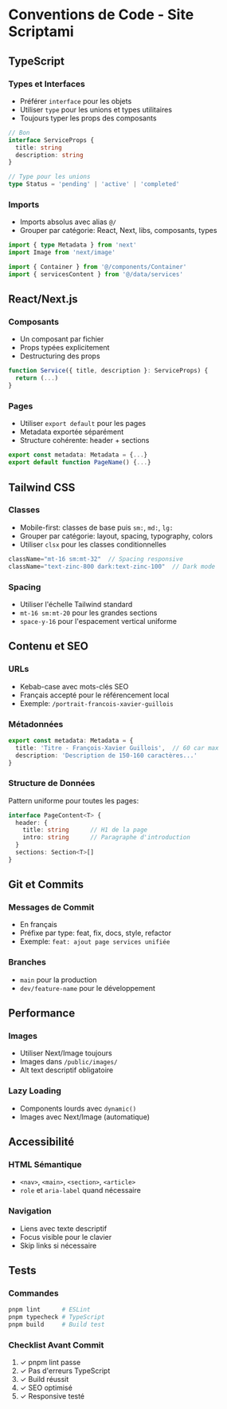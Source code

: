 # Conventions de Code - Site Scriptami

## TypeScript

### Types et Interfaces
- Préférer `interface` pour les objets
- Utiliser `type` pour les unions et types utilitaires
- Toujours typer les props des composants

```typescript
// Bon
interface ServiceProps {
  title: string
  description: string
}

// Type pour les unions
type Status = 'pending' | 'active' | 'completed'
```

### Imports
- Imports absolus avec alias `@/`
- Grouper par catégorie: React, Next, libs, composants, types

```typescript
import { type Metadata } from 'next'
import Image from 'next/image'

import { Container } from '@/components/Container'
import { servicesContent } from '@/data/services'
```

## React/Next.js

### Composants
- Un composant par fichier
- Props typées explicitement
- Destructuring des props

```typescript
function Service({ title, description }: ServiceProps) {
  return (...)
}
```

### Pages
- Utiliser `export default` pour les pages
- Metadata exportée séparément
- Structure cohérente: header + sections

```typescript
export const metadata: Metadata = {...}
export default function PageName() {...}
```

## Tailwind CSS

### Classes
- Mobile-first: classes de base puis `sm:`, `md:`, `lg:`
- Grouper par catégorie: layout, spacing, typography, colors
- Utiliser `clsx` pour les classes conditionnelles

```typescript
className="mt-16 sm:mt-32"  // Spacing responsive
className="text-zinc-800 dark:text-zinc-100"  // Dark mode
```

### Spacing
- Utiliser l'échelle Tailwind standard
- `mt-16 sm:mt-20` pour les grandes sections
- `space-y-16` pour l'espacement vertical uniforme

## Contenu et SEO

### URLs
- Kebab-case avec mots-clés SEO
- Français accepté pour le référencement local
- Exemple: `/portrait-francois-xavier-guillois`

### Métadonnées
```typescript
export const metadata: Metadata = {
  title: 'Titre - François-Xavier Guillois',  // 60 car max
  description: 'Description de 150-160 caractères...'
}
```

### Structure de Données
Pattern uniforme pour toutes les pages:
```typescript
interface PageContent<T> {
  header: {
    title: string      // H1 de la page
    intro: string      // Paragraphe d'introduction
  }
  sections: Section<T>[]
}
```

## Git et Commits

### Messages de Commit
- En français
- Préfixe par type: feat, fix, docs, style, refactor
- Exemple: `feat: ajout page services unifiée`

### Branches
- `main` pour la production
- `dev/feature-name` pour le développement

## Performance

### Images
- Utiliser Next/Image toujours
- Images dans `/public/images/`
- Alt text descriptif obligatoire

### Lazy Loading
- Components lourds avec `dynamic()`
- Images avec Next/Image (automatique)

## Accessibilité

### HTML Sémantique
- `<nav>`, `<main>`, `<section>`, `<article>`
- `role` et `aria-label` quand nécessaire

### Navigation
- Liens avec texte descriptif
- Focus visible pour le clavier
- Skip links si nécessaire

## Tests

### Commandes
```bash
pnpm lint      # ESLint
pnpm typecheck # TypeScript
pnpm build     # Build test
```

### Checklist Avant Commit
1. ✓ pnpm lint passe
2. ✓ Pas d'erreurs TypeScript
3. ✓ Build réussit
4. ✓ SEO optimisé
5. ✓ Responsive testé